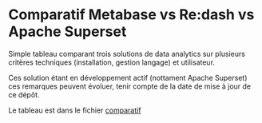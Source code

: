 # Comparatif Metabase vs Re:dash vs Apache Superset

Simple tableau comparant trois solutions de data analytics sur plusieurs critères techniques (installation, gestion langage) et utilisateur. 

Ces solution étant en développement actif (nottament Apache Superset) ces remarques peuvent évoluer, tenir compte de la date de mise à jour de ce dépôt. 

Le tableau est dans le fichier [comparatif](comparatif.md)

